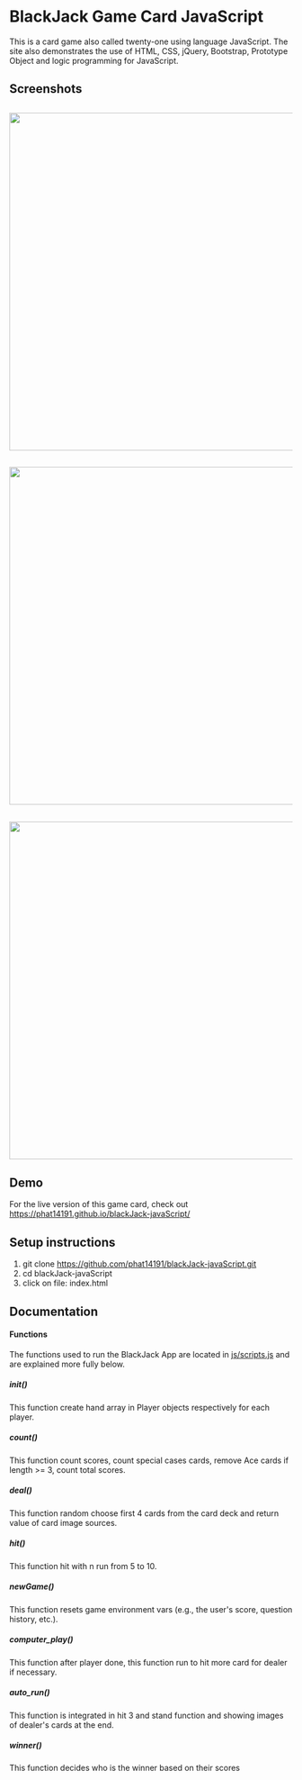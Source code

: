 # BlackJack Game Card JavaScript
This is a card game also called twenty-one using language JavaScript. The site also demonstrates the use of HTML, CSS, jQuery, Bootstrap, Prototype Object and logic programming for JavaScript.

## Screenshots

## <img src="https://s3-us-west-1.amazonaws.com/phat14191/black-jack/black-jack1.png" width="600px"/>
## <img src="https://s3-us-west-1.amazonaws.com/phat14191/black-jack/black-jack2.png" width="600px"/>
## <img src="https://s3-us-west-1.amazonaws.com/phat14191/black-jack/black-jack3.png" width="600px"/>

## Demo

For the live version of this game card, check out <https://phat14191.github.io/blackJack-javaScript/>

## Setup instructions

1) git clone https://github.com/phat14191/blackJack-javaScript.git
2) cd blackJack-javaScript
3) click on file: index.html

## Documentation

#### Functions

The functions used to run the BlackJack App are located in [js/scripts.js](https://github.com/phat14191/blackJack-javaScript/blob/master/js/scripts.js) and are explained more fully below. 

##### init()

This function create hand array in Player objects respectively for each player.

##### count()

This function count scores, count special cases cards, remove Ace cards if length >= 3, count total scores.

##### deal()

This function random choose first 4 cards from the card deck and return value of card image sources.

##### hit()

This function hit with n run from 5 to 10. 

##### newGame()

This function resets game environment vars (e.g., the user's score, question history, etc.).  

##### computer_play()

This function after player done, this function run to hit more card for dealer if necessary.

##### auto_run()

This function is integrated in hit 3 and stand function and showing images of dealer's cards at the end.

##### winner()

This function decides who is the winner based on their scores

